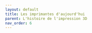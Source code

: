 ```yaml
---
layout: default
title: Les imprimantes d'aujourd'hui
parent: L'histoire de l'impression 3D
nav_order: 6
---
```


